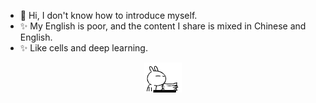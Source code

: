 - 👋 Hi, I don't know how to introduce myself.
- ✨ My English is poor, and the content I share is mixed in Chinese and English.
- ✨ Like cells and deep learning.
  
<div align=center>
<img src="https://github.com/Zichuana/Zichuana/blob/main/4.gif" width="XXX" height="XXX" />
</div>
<!---
Zichuana/Zichuana is a ✨ special ✨ repository because its `README.md` (this file) appears on your GitHub profile.
You can click the Preview link to take a look at your changes.
--->
